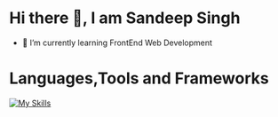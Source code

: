 # Hi there 👋, I am Sandeep Singh

<!--
**sandeepsinghh143/sandeepsinghh143** is a ✨ _special_ ✨ repository because its `README.md` (this file) appears on your GitHub profile.

Here are some ideas to get you started:

- 🔭 I’m currently working on ...
- 🌱 I’m currently learning FrontEnd Web Development
- 👯 I’m looking to collaborate on ...
- 🤔 I’m looking for help with ...
- 💬 Ask me about ...
- 📫 How to reach me: ...
- 😄 Pronouns: ...
- ⚡ Fun fact: ...
-->
- 🌱 I’m currently learning FrontEnd Web Development

# Languages,Tools and Frameworks
[![My Skills](https://skillicons.dev/icons?i=js,html,css,bootstrap,react,git,github,jquery,postman,redux,vscode)](https://skillicons.dev)
